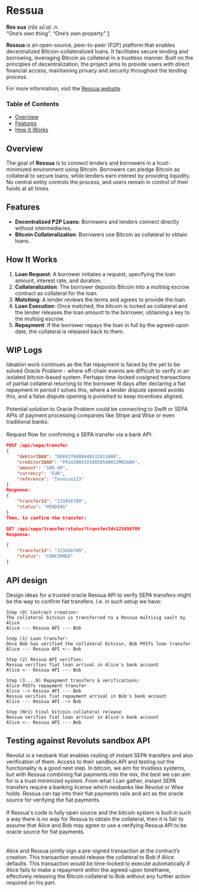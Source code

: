 # Ressua 
**Res sua** *(rās sū´a)*. *n.*  
“One’s own thing”. “One’s own property” [1]

**Ressua** is an open-source, peer-to-peer (P2P) platform that enables decentralized Bitcoin-collateralized loans. It facilitates secure lending and borrowing, leveraging Bitcoin as collateral in a trustless manner. Built on the principles of decentralization, the project aims to provide users with direct financial access, maintaining privacy and security throughout the lending process.

For more information, visit the [Ressua website](https://www.ressua.com).

### Table of Contents

- [Overview](#overview)
- [Features](#features)
- [How It Works](#how-it-works)

## Overview

The goal of **Ressua** is to connect lenders and borrowers in a trust-minimized environment using Bitcoin. Borrowers can pledge Bitcoin as collateral to secure loans, while lenders earn interest by providing liquidity. No central entity controls the process, and users remain in control of their funds at all times.

## Features

- **Decentralized P2P Loans**: Borrowers and lenders connect directly without intermediaries.
- **Bitcoin Collateralization**: Borrowers use Bitcoin as collateral to obtain loans.

## How It Works

1. **Loan Request**: A borrower initiates a request, specifying the loan amount, interest rate, and duration.
2. **Collateralization**: The borrower deposits Bitcoin into a multisig escrow contract as collateral for the loan.
3. **Matching**: A lender reviews the terms and agrees to provide the loan.
4. **Loan Execution**: Once matched, the bitcoin is locked as collateral and the lender releases the loan amount to the borrower, obtaining a key to the multisig escrow.
5. **Repayment**:
If the borrower repays the loan in full by the agreed-upon date, the collateral is released back to them.

## WIP Logs
Ideation work continues as the fiat repayment is faced by the yet to be solved *Oracle Problem* - where off-chain events are difficult to verify in an isolated bitcoin-based system. Perhaps time-locked cosigned transactions of partial collateral returning to the borrower *N* days after declaring a fiat repayment in period *t* solves this, where a lender dispute opened avoids this, and a false dispute opening is punished to keep incentives aligned.   
\
Potential solution to Oracle Problem could be connecting to Swift or SEPA APIs of payment processing companies like Stripe and Wise or even traditional banks:
\
\
Request flow for confirming a SEPA transfer via a bank API:
```json
POST /api/sepa/transfer
{
    "debtorIBAN": "DE89370400440532013000",
    "creditorIBAN": "FR1420041010050500013M02606",
    "amount": "100.00",
    "currency": "EUR",
    "reference": "Invoice123"
}
Response:
{
    "transferId": "123456789",
    "status": "PENDING"
}
Then, to confirm the transfer:

GET /api/sepa/transfer/status?transferId=123456789
Response:

{
    "transferId": "123456789",
    "status": "CONFIRMED"
}
```

## API design 
Design ideas for a trusted oracle Ressua API to verify SEPA transfers might be the way to confirm fiat transfers.
I.e. in such setup we have: 
```
Step (0) Contract creation:
The collateral bitcoin is transferred to a Ressua multisig vault by Alice 
Alice --- Ressua API --- Bob 
```
```
Step (1) Loan transfer:
Once Bob has verified the collateral bitcoin, Bob POSTs loan transfer
Alice --- Ressua API <-- Bob 
```
```
Step (2) Ressua API verifies:
Ressua verifies fiat loan arrival in Alice's bank account 
Alice <-- Ressua API --- Bob 
```
```
Step (3....N) Repayment transfers & verifications:
Alice POSTs repayment transfer
Alice --> Ressua API --- Bob
Ressua verifies fiat repayment arrival in Bob's bank account 
Alice --- Ressua API --> Bob 
```
```
Step (N+1) Final bitcoin collateral release
Ressua verifies fiat loan arrival in Alice's bank account 
Alice <-- Ressua API --- Bob 
```

## Testing against Revoluts sandbox API
Revolut is a neobank that enables routing of instant SEPA transfers and also verification of them.
Access to their sandbox API and testing out the functionality is a good next step. In bitcoin, we aim for trustless systems, but with Ressua combining fiat payments into the mix, the best we can aim for is a trust-minimized system. From what I can gather, instant SEPA transfers require a banking license which neobanks like Revolut or Wise holds. Ressua can tap into their fiat payments rails and act as the oracle source for verifying the fiat payments. 
\
\
If Ressua's code is fully open source and the bitcoin system is built in such a way there is no way for Ressua to obtain the collateral, then it is fair to assume that Alice and Bob may agree to use a verifying Ressua API to be oracle source for fiat payments.   
\
\
Alice and Ressua jointly sign a pre-signed transaction at the contract’s creation. This transaction would release the collateral to Bob if Alice defaults.
This transaction would be time-locked to execute automatically if Alice fails to make a repayment within the agreed-upon timeframe, effectively releasing the Bitcoin collateral to Bob without any further action required on his part.


[1]: https://www.oxfordreference.com/display/10.1093/acref/9780195369380.001.0001/acref-9780195369380-e-1846 "Oxford Reference"